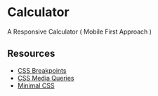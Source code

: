 # Calculator

A Responsive Calculator ( Mobile First Approach )

## Resources

- [CSS Breakpoints](https://flaviocopes.com/css-breakpoints/)
- [CSS Media Queries](https://www.freecodecamp.org/news/css-media-queries-breakpoints-media-types-standard-resolutions-and-more/)
- [Minimal CSS](https://alligator.io/css/minimal-css-reset/)
